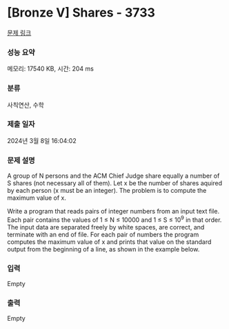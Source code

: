 # [Bronze V] Shares - 3733 

[문제 링크](https://www.acmicpc.net/problem/3733) 

### 성능 요약

메모리: 17540 KB, 시간: 204 ms

### 분류

사칙연산, 수학

### 제출 일자

2024년 3월 8일 16:04:02

### 문제 설명

<p>A group of N persons and the ACM Chief Judge share equally a number of S shares (not necessary all of them). Let x be the number of shares aquired by each person (x must be an integer). The problem is to compute the maximum value of x.</p>

<p>Write a program that reads pairs of integer numbers from an input text file. Each pair contains the values of 1 ≤ N ≤ 10000 and 1 ≤ S ≤ 10<sup>9</sup> in that order. The input data are separated freely by white spaces, are correct, and terminate with an end of file. For each pair of numbers the program computes the maximum value of x and prints that value on the standard output from the beginning of a line, as shown in the example below.</p>

### 입력 

 Empty

### 출력 

 Empty

